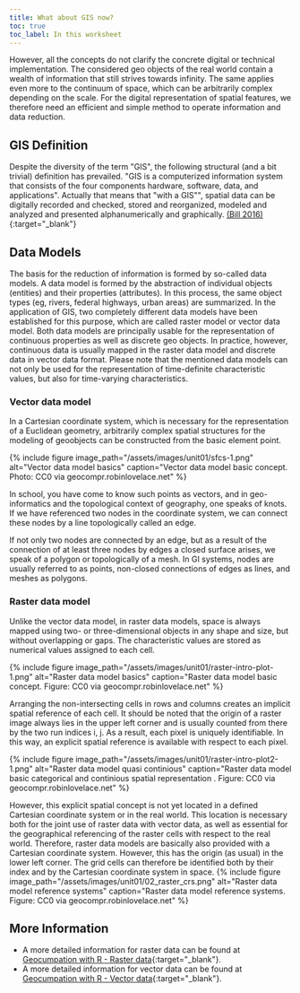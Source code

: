 ```yaml
---
title: What about GIS now?
toc: true
toc_label: In this worksheet
---
```

However, all the concepts do not clarify the concrete digital or technical implementation. The considered geo objects of the real world contain a wealth of information that still strives towards infinity. The same applies even more to the continuum of space, which can be arbitrarily complex depending on the scale. For the digital representation of spatial features, we therefore need an efficient and simple method to operate information and data reduction.

## GIS Definition 
Despite the diversity of the term "GIS", the following structural (and a bit trivial) definition has prevailed. "GIS is a computerized information system that consists of the four components hardware, software, data, and applications". Actually that means that "with a GIS"", spatial data can be digitally recorded and checked, stored and reorganized, modeled and analyzed and presented alphanumerically and graphically. [(Bill 2016)](http://www.enzyklopaedie-der-wirtschaftsinformatik.de/lexikon/informationssysteme/Sektorspezifische-Anwendungssysteme/Offentliche-Verwaltungen--Anwendungssysteme-fur/Geoinformationssystem/index.html/?searchterm=definition%20GIS){:target="_blank"}

## Data Models
The basis for the reduction of information is formed by so-called data models. A data model is formed by the abstraction of individual objects (entities) and their properties (attributes). In this process, the same object types (eg, rivers, federal highways, urban areas) are summarized.
In the application of GIS, two completely different data models have been established for this purpose, which are called raster model or vector data model. Both data models are principally usable for the representation of continuous properties as well as discrete geo objects. In practice, however, continuous data is usually mapped in the raster data model and discrete data in vector data format. Please note that the mentioned data models can not only be used for the representation of time-definite characteristic values, but also for time-varying characteristics.

### Vector data model
In a Cartesian coordinate system, which is necessary for the representation of a Euclidean geometry, arbitrarily complex spatial structures for the modeling of geoobjects can be constructed from the basic element point.

{% include figure image_path="/assets/images/unit01/sfcs-1.png" alt="Vector data model basics" caption="Vector data model basic concept. Photo: CC0 via geocompr.robinlovelace.net" %}

In school, you have come to know such points as vectors, and in geo-informatics and the topological context of geography, one speaks of knots. If we have referenced two nodes in the coordinate system, we can connect these nodes by a line topologically called an edge.

If not only two nodes are connected by an edge, but as a result of the connection of at least three nodes by edges a closed surface arises, we speak of a polygon or topologically of a mesh. In GI systems, nodes are usually referred to as points, non-closed connections of edges as lines, and meshes as polygons.


### Raster data model

Unlike the vector data model, in raster data models, space is always mapped using two- or three-dimensional objects in any shape and size, but without overlapping or gaps. The characteristic values are stored as numerical values assigned to each cell.

{% include figure image_path="/assets/images/unit01/raster-intro-plot-1.png" alt="Raster data model basics" caption="Raster data model basic concept. Figure: CC0 via geocompr.robinlovelace.net" %}

Arranging the non-intersecting cells in rows and columns creates an implicit spatial reference of each cell. It should be noted that the origin of a raster image always lies in the upper left corner and is usually counted from there by the two run indices i, j. As a result, each pixel is uniquely identifiable. In this way, an explicit spatial reference is available with respect to each pixel. 

{% include figure image_path="/assets/images/unit01/raster-intro-plot2-1.png" alt="Raster data model quasi continious" caption="Raster data model basic categorical and continious spatial representation . Figure: CC0 via geocompr.robinlovelace.net" %}

However, this explicit spatial concept is not yet located in a defined Cartesian coordinate system or in the real world. This location is necessary both for the joint use of raster data with vector data, as well as essential for the geographical referencing of the raster cells with respect to the real world. Therefore, raster data models are basically also provided with a Cartesian coordinate system. However, this has the origin (as usual) in the lower left corner. The grid cells can therefore be identified both by their index and by the Cartesian coordinate system in space.
{% include figure image_path="/assets/images/unit01/02_raster_crs.png" alt="Raster data model reference systems" caption="Raster data model reference systems. Figure: CC0 via geocompr.robinlovelace.net" %}

## More Information
 * A more detailed information for raster data can be found at [Geocumpation with R - Raster data](https://geocompr.robinlovelace.net/spatial-class.html#raster-data){:target="_blank"}.
 * A more detailed information for vector data can be found at [Geocumpation with R - Vector data](https://geocompr.robinlovelace.net/spatial-class.html#vector-data){:target="_blank"}.







